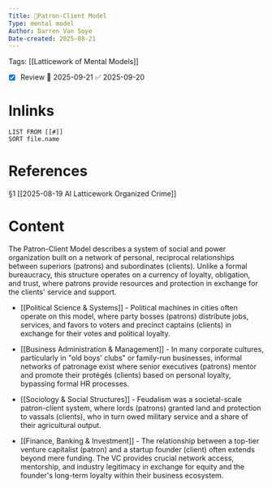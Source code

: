 ```yaml
---
Title: 🧩Patron-Client Model
Type: mental model
Author: Darren Van Soye
Date-created: 2025-08-21
---
```

Tags: [[Latticework of Mental Models]]

- [x] Review 📅 2025-09-21 ✅ 2025-09-20

# Inlinks 
```dataview
LIST FROM [[#]]
SORT file.name
```

# References 

§1 [[2025-08-19 AI Latticework Organized Crime]]

# Content

The Patron-Client Model describes a system of social and power organization built on a network of personal, reciprocal relationships between superiors (patrons) and subordinates (clients). Unlike a formal bureaucracy, this structure operates on a currency of loyalty, obligation, and trust, where patrons provide resources and protection in exchange for the clients' service and support.

- [[Political Science & Systems]] - Political machines in cities often operate on this model, where party bosses (patrons) distribute jobs, services, and favors to voters and precinct captains (clients) in exchange for their votes and political loyalty.
    
- [[Business Administration & Management]] - In many corporate cultures, particularly in "old boys' clubs" or family-run businesses, informal networks of patronage exist where senior executives (patrons) mentor and promote their protégés (clients) based on personal loyalty, bypassing formal HR processes.
    
- [[Sociology & Social Structures]] - Feudalism was a societal-scale patron-client system, where lords (patrons) granted land and protection to vassals (clients), who in turn owed military service and a share of their agricultural output.
    
- [[Finance, Banking & Investment]] - The relationship between a top-tier venture capitalist (patron) and a startup founder (client) often extends beyond mere funding. The VC provides crucial network access, mentorship, and industry legitimacy in exchange for equity and the founder's long-term loyalty within their business ecosystem.